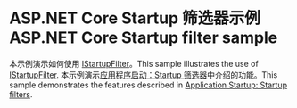 # <a name="aspnet-core-startup-filter-sample"></a><span data-ttu-id="dcdf6-101">ASP.NET Core Startup 筛选器示例</span><span class="sxs-lookup"><span data-stu-id="dcdf6-101">ASP.NET Core Startup filter sample</span></span>

<span data-ttu-id="dcdf6-102">本示例演示如何使用 [IStartupFilter](https://docs.microsoft.com/dotnet/api/microsoft.aspnetcore.hosting.istartupfilter)。</span><span class="sxs-lookup"><span data-stu-id="dcdf6-102">This sample illustrates the use of [IStartupFilter](https://docs.microsoft.com/dotnet/api/microsoft.aspnetcore.hosting.istartupfilter).</span></span> <span data-ttu-id="dcdf6-103">本示例演示[应用程序启动：Startup 筛选器](https://docs.microsoft.com/aspnet/core/fundamentals/startup#startup-filters)中介绍的功能。</span><span class="sxs-lookup"><span data-stu-id="dcdf6-103">This sample demonstrates the features described in [Application Startup: Startup filters](https://docs.microsoft.com/aspnet/core/fundamentals/startup#startup-filters).</span></span>
